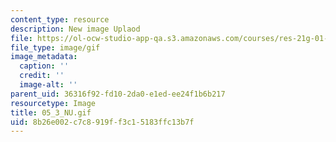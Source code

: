 ```yaml
---
content_type: resource
description: New image Uplaod
file: https://ol-ocw-studio-app-qa.s3.amazonaws.com/courses/res-21g-01-kana-spring-2010/8b26e002c7c8919ff3c15183ffc13b7f_05_3_NU.gif
file_type: image/gif
image_metadata:
  caption: ''
  credit: ''
  image-alt: ''
parent_uid: 36316f92-fd10-2da0-e1ed-ee24f1b6b217
resourcetype: Image
title: 05_3_NU.gif
uid: 8b26e002-c7c8-919f-f3c1-5183ffc13b7f
---
```

